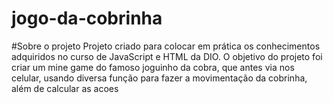 # jogo-da-cobrinha
#Sobre o projeto 
Projeto criado para colocar em prática os conhecimentos adquiridos no curso de JavaScript e HTML da DIO. O objetivo do projeto foi criar um mine game do famoso joguinho da cobra, que antes via nos celular, usando diversa função para fazer a movimentação da cobrinha, além de calcular as acoes 

